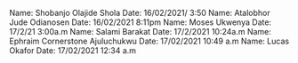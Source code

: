 Name: Shobanjo Olajide Shola
Date: 16/02/2021/ 3:50
Name: Atalobhor Jude Odianosen
Date: 16/02/2021 8:11pm
Name: Moses Ukwenya
Date: 17/2/21 3:00a.m
Name: Salami Barakat
Date: 17/2/2021 10:24a.m
Name: Ephraim Cornerstone Ajuluchukwu
Date: 17/02/2021 10:49 a.m
Name: Lucas Okafor
Date: 17/02/2021 12:34 a.m